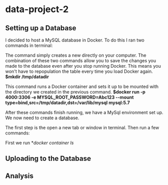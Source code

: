 # data-project-2
## Setting up a Database
I decided to host a MySQL database in Docker. To do this I ran two commands in terminal:

The command simply creates a new directly on your computer. The combination of these two commands allow you to save the changes you made to the database even after you stop running Docker. This means you won't have to repopulation the table every time you load Docker again.
**$mkdir /tmp/datadir**

This command runs a Docker container and sets it up to be mounted with the directory we created in the previous command.
**$docker run -p 4000:3306 -e MYSQL_ROOT_PASSWORD=Abc123  --mount type=bind,src=/tmp/datadir,dst=/var/lib/mysql mysql:5.7**

After these commands finish running, we have a MySql environment set up. We now need to create a database. 

The first step is the open a new tab or window in terminal. Then run a few commands: 

First we run
**docker container ls*
 
## Uploading to the Database
## Analysis
